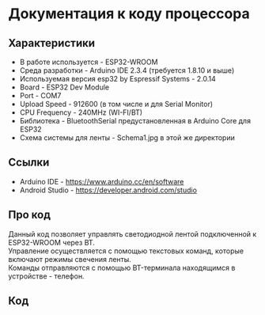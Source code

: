 # Документация к коду процессора

## Характеристики ##

+ В работе используется - ESP32-WROOM
+ Среда разработки - Arduino IDE 2.3.4 (требуется 1.8.10 и выше)
+ Используемая версия esp32 by Espressif Systems - 2.0.14
+ Board - ESP32 Dev Module
+ Port - COM7
+ Upload Speed - 912600 (в том числе и для Serial Monitor)
+ CPU Frequency - 240MHz (WI-FI/BT)
+ Библиотека - BluetoothSerial предустановленная в Arduino Core для ESP32
+ Схема системы для ленты - Schema1.jpg в этой же директории

## Ссылки ##

+ Arduino IDE - https://www.arduino.cc/en/software
+ Android Studio - https://developer.android.com/studio

## Про код ##

Данный код позволяет управлять светодиодной лентой подключенной к ESP32-WROOM через BT. \
Управление осуществляется с помощью текстовых команд, которые включают режимы свечения ленты.\
Команды отправляются с помощью BT-терминала находящимся в устройстве - телефон.

## Код ##

